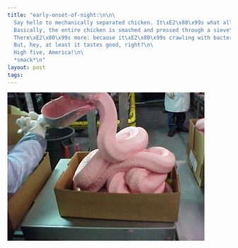 ```yaml
--- 
title: "early-onset-of-night:\n\n\
  Say hello to mechanically separated chicken. It\xE2\x80\x99s what all fast-food chicken is made from\xE2\x80\x94things like chicken nuggets and patties. Also, the processed frozen chicken in the stores is made from it.\n\
  Basically, the entire chicken is smashed and pressed through a sieve\xE2\x80\x94bones, eyes, guts, and all. it comes out looking like this.\n\
  There\xE2\x80\x99s more: because it\xE2\x80\x99s crawling with bacteria, it will be washed with ammonia, soaked in it, actually. Then, because it tastes gross, it will be reflavored artificially. Then, because it is weirdly pink, it will be dyed with artificial color.\n\
  But, hey, at least it tastes good, right?\n\
  High five, America!\n\
  *smack*\n"
layout: post
tags: 
---
```

![](/tumblr_files/tumblr_l9hc319GNU1qar86bo1_500.jpg)
